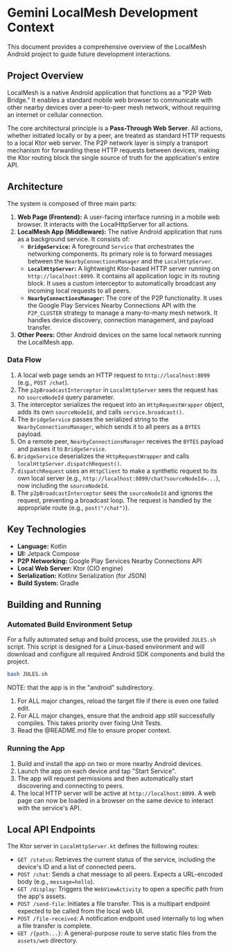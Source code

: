 # Gemini LocalMesh Development Context

This document provides a comprehensive overview of the LocalMesh Android project to guide future development interactions.

## Project Overview

LocalMesh is a native Android application that functions as a "P2P Web Bridge." It enables a standard mobile web browser to communicate with other nearby devices over a peer-to-peer mesh network, without requiring an internet or cellular connection.

The core architectural principle is a **Pass-Through Web Server**. All actions, whether initiated locally or by a peer, are treated as standard HTTP requests to a local Ktor web server. The P2P network layer is simply a transport mechanism for forwarding these HTTP requests between devices, making the Ktor routing block the single source of truth for the application's entire API.

## Architecture

The system is composed of three main parts:

1.  **Web Page (Frontend):** A user-facing interface running in a mobile web browser. It interacts with the LocalHttpServer for all actions.
2.  **LocalMesh App (Middleware):** The native Android application that runs as a background service. It consists of:
    *   **`BridgeService`:** A foreground `Service` that orchestrates the networking components. Its primary role is to forward messages between the `NearbyConnectionsManager` and the `LocalHttpServer`.
    *   **`LocalHttpServer`:** A lightweight Ktor-based HTTP server running on `http://localhost:8099`. It contains all application logic in its routing block. It uses a custom interceptor to automatically broadcast any incoming local requests to all peers.
    *   **`NearbyConnectionsManager`:** The core of the P2P functionality. It uses the Google Play Services Nearby Connections API with the `P2P_CLUSTER` strategy to manage a many-to-many mesh network. It handles device discovery, connection management, and payload transfer.
3.  **Other Peers:** Other Android devices on the same local network running the LocalMesh app.

### Data Flow

1.  A local web page sends an HTTP request to `http://localhost:8099` (e.g., `POST /chat`).
2.  The `p2pBroadcastInterceptor` in `LocalHttpServer` sees the request has no `sourceNodeId` query parameter.
3.  The interceptor serializes the request into an `HttpRequestWrapper` object, adds its own `sourceNodeId`, and calls `service.broadcast()`.
4.  The `BridgeService` passes the serialized string to the `NearbyConnectionsManager`, which sends it to all peers as a `BYTES` payload.
5.  On a remote peer, `NearbyConnectionsManager` receives the `BYTES` payload and passes it to `BridgeService`.
6.  `BridgeService` deserializes the `HttpRequestWrapper` and calls `localHttpServer.dispatchRequest()`.
7.  `dispatchRequest` uses an `HttpClient` to make a synthetic request to its own local server (e.g., `http://localhost:8099/chat?sourceNodeId=...`), now including the `sourceNodeId`.
8.  The `p2pBroadcastInterceptor` sees the `sourceNodeId` and ignores the request, preventing a broadcast loop. The request is handled by the appropriate route (e.g., `post("/chat")`).

## Key Technologies

*   **Language:** Kotlin
*   **UI:** Jetpack Compose
*   **P2P Networking:** Google Play Services Nearby Connections API
*   **Local Web Server:** Ktor (CIO engine)
*   **Serialization:** Kotlinx Serialization (for JSON)
*   **Build System:** Gradle

## Building and Running

### Automated Build Environment Setup

For a fully automated setup and build process, use the provided `JULES.sh` script. This script is designed for a Linux-based environment and will download and configure all required Android SDK components and build the project.

```bash
bash JULES.sh
```

NOTE: that the app is in the "android" subdirectory.

1. For ALL major changes, reload the target file if there is even one failed edit.
1. For ALL major changes, ensure that the android app still successfully compiles.  This takes priority over fixing Unit Tests. 
1. Read the @README.md file to ensure proper context.

### Running the App

1.  Build and install the app on two or more nearby Android devices.
2.  Launch the app on each device and tap "Start Service".
3.  The app will request permissions and then automatically start discovering and connecting to peers.
4.  The local HTTP server will be active at `http://localhost:8099`. A web page can now be loaded in a browser on the same device to interact with the service's API.

## Local API Endpoints

The Ktor server in `LocalHttpServer.kt` defines the following routes:

*   `GET /status`: Retrieves the current status of the service, including the device's ID and a list of connected peers.
*   `POST /chat`: Sends a chat message to all peers. Expects a URL-encoded body (e.g., `message=hello`).
*   `GET /display`: Triggers the `WebViewActivity` to open a specific path from the app's assets.
*   `POST /send-file`: Initiates a file transfer. This is a multipart endpoint expected to be called from the local web UI.
*   `POST /file-received`: A notification endpoint used internally to log when a file transfer is complete.
*   `GET /{path...}`: A general-purpose route to serve static files from the `assets/web` directory.